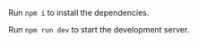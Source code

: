 

  Run `npm i` to install the dependencies.

  Run `npm run dev` to start the development server.
  
